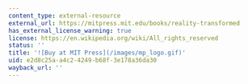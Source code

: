```yaml
---
content_type: external-resource
external_url: https://mitpress.mit.edu/books/reality-transformed
has_external_license_warning: true
license: https://en.wikipedia.org/wiki/All_rights_reserved
status: ''
title: '![Buy at MIT Press](/images/mp_logo.gif)'
uid: e2d8c25a-a4c2-4249-b68f-3e178a36da30
wayback_url: ''
---
```

